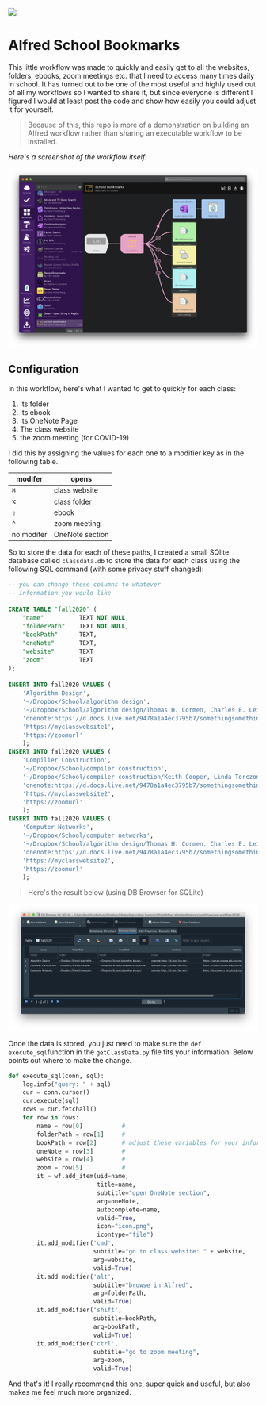 ![](imgs/demo.gif)

# Alfred School Bookmarks

This little workflow was made to quickly and easily get to all the websites, folders, ebooks, zoom meetings  etc. that I need to access many times daily in school. It has turned out to be one of the most useful and highly used out of all my workflows so I wanted to share it, but since everyone is different I figured I would at least post the code and show how easily you could adjust it for yourself.

> Because of this, this repo is more of a demonstration on building an Alfred workflow rather than sharing an executable workflow to be installed.

_Here's a screenshot of the workflow itself:_

![](imgs/workflow.png)


## Configuration
In this workflow, here's what I wanted to get to quickly for each class:
1. Its folder
2. Its ebook
3. Its OneNote Page
4. The class website
5. the zoom meeting (for COVID-19)

I did this by assigning the values for each one to a modifier key as in the following table.

modifer  |  opens
--|--
 <kbd>⌘</kbd> |  class website
 <kbd>⌥</kbd> |  class folder
 <kbd>⇧</kbd> |  ebook
 <kbd>⌃</kbd> |  zoom meeting
 no modifer |  OneNote section

So to store the data for each of these paths, I created a small SQlite database called `classdata.db` to store the data for each class using the following SQL command (with some privacy stuff changed):

```SQL
-- you can change these columns to whatever
-- information you would like

CREATE TABLE "fall2020" (
	"name"			TEXT NOT NULL,
	"folderPath"	TEXT NOT NULL,
	"bookPath"		TEXT,
	"oneNote"		TEXT,
	"website"		TEXT
    "zoom"          TEXT
);

INSERT INTO fall2020 VALUES (
	'Algorithm Design',
	'~/Dropbox/School/algorithm design',
	'~/Dropbox/School/algorithm design/Thomas H. Cormen, Charles E. Leiserson, Ronald L. Rivest, Clifford Stein - Introduction to Algorithms 3rd Edition (2009).pdf',
	'onenote:https://d.docs.live.net/9478a1a4ec3795b7/somethingsomething',
	'https://myclasswebsite1',
	'https://zoomurl'
	);
INSERT INTO fall2020 VALUES (
	'Compilier Construction',
	'~/Dropbox/School/compiler construction',
	'~/Dropbox/School/compiler construction/Keith Cooper, Linda Torczon - Engineering a Compiler-Elsevier Science & Technology (2011).epub',
	'onenote:https://d.docs.live.net/9478a1a4ec3795b7/somethingsomething',
	'https://myclasswebsite2',
	'https://zoomurl'
	);
INSERT INTO fall2020 VALUES (
	'Computer Networks',
	'~/Dropbox/School/computer networks',
	'~/Dropbox/School/algorithm design/Thomas H. Cormen, Charles E. Leiserson, Ronald L. Rivest, Clifford Stein - Introduction to Algorithms 3rd Edition (2009).pdf',
	'onenote:https://d.docs.live.net/9478a1a4ec3795b7/somethingsomething',
	'https://myclasswebsite2',
	'https://zoomurl'
	);

```

> Here's the result below (using DB Browser for SQLite)

![](imgs/db.png)

Once the data is stored, you just need to make sure the `def execute_sql`function in the `getClassData.py` file fits your information. Below points out where to make the change.

```python
def execute_sql(conn, sql):
    log.info("query: " + sql)
    cur = conn.cursor()
    cur.execute(sql)
    rows = cur.fetchall()
    for row in rows:
        name = row[0]			#
        folderPath = row[1]		#
        bookPath = row[2]		# adjust these variables for your information
        oneNote = row[3]		#
        website = row[4]		#
        zoom = row[5]			#
        it = wf.add_item(uid=name,
                         title=name,
                         subtitle="open OneNote section",
                         arg=oneNote,
                         autocomplete=name,
                         valid=True,
                         icon="icon.png",
                         icontype="file")
        it.add_modifier('cmd',
                        subtitle="go to class website: " + website,
                        arg=website,
                        valid=True)
        it.add_modifier('alt',
                        subtitle="browse in Alfred",
                        arg=folderPath,
                        valid=True)
        it.add_modifier('shift',
                        subtitle=bookPath,
                        arg=bookPath,
                        valid=True)
        it.add_modifier('ctrl',
                        subtitle="go to zoom meeting",
                        arg=zoom,
                        valid=True)
```

And that's it! I really recommend this one, super quick and useful, but also makes me feel much more organized.
